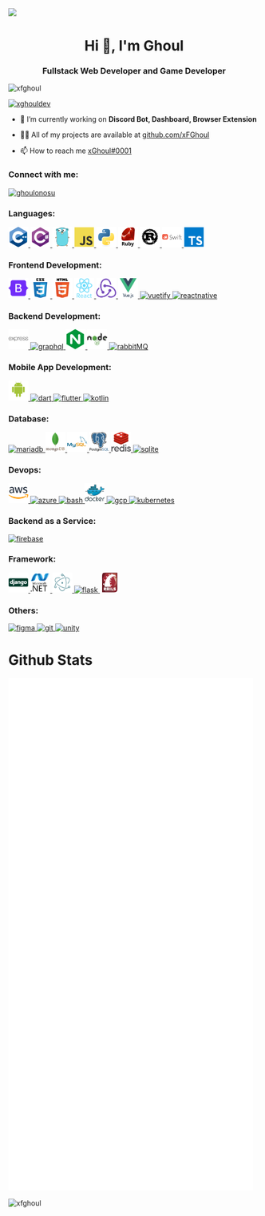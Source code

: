 <img src="https://cdnb.artstation.com/p/assets/images/images/023/138/759/original/helena-viana-anime-girl-welcome-by-ell.gif?1578239624" />

<h1 align="center">Hi 👋, I'm Ghoul</h1>
<h3 align="center">Fullstack Web Developer and Game Developer</h3>

<p align="left"> <img src="https://komarev.com/ghpvc/?username=xfghoul&label=Profile%20views&color=0e75b6&style=flat" alt="xfghoul" /> </p>

<p align="left"> <a href="https://twitter.com/xgohludev" target="blank"><img src="https://img.shields.io/twitter/follow/xghouldev?logo=twitter&style=for-the-badge" alt="xghouldev" /></a> </p>

- 🔭 I’m currently working on **Discord Bot, Dashboard, Browser Extension**

- 👨‍💻 All of my projects are available at [github.com/xFGhoul](github.com/xFGhoul)

- 📫 How to reach me [xGhoul#0001](https://discord.com)

<h3 align="left">Connect with me:</h3>
<p align="left">
<a href="https://twitter.com/ghoulonosu" target="blank"><img align="center" src="https://cdn.jsdelivr.net/npm/simple-icons@3.0.1/icons/twitter.svg" alt="ghoulonosu" height="30" width="40" /></a>

<h3 align="left">Languages:</h3>
<p align="left"> </a> <a href="https://www.w3schools.com/cpp/" target="_blank"> <img src="https://github.com/devicons/devicon/blob/master/icons/cplusplus/cplusplus-original.svg" alt="cplusplus" width="40" height="40"/> </a> <a href="https://www.w3schools.com/cs/" target="_blank"> <img src="https://github.com/devicons/devicon/blob/master/icons/csharp/csharp-original.svg" alt="csharp" width="40" height="40"/> </a> <a href="https://golang.org" target="_blank"> <img src="https://github.com/devicons/devicon/blob/master/icons/go/go-original.svg" alt="go" width="40" height="40"/> </a> <a href="https://developer.mozilla.org/en-US/docs/Web/JavaScript" target="_blank"> <img src="https://github.com/devicons/devicon/blob/master/icons/javascript/javascript-original.svg" alt="javascript" width="40" height="40"/> </a> <a href="https://www.python.org" target="_blank"> <img src="https://github.com/devicons/devicon/blob/master/icons/python/python-original.svg" alt="python" width="40" height="40"/> </a> <a href="https://www.ruby-lang.org/en/" target="_blank"> <img src="https://github.com/devicons/devicon/blob/master/icons/ruby/ruby-original-wordmark.svg" alt="ruby" width="40" height="40"/> </a> <a href="https://www.rust-lang.org" target="_blank"> <img src="https://github.com/devicons/devicon/blob/master/icons/rust/rust-plain.svg" alt="rust" width="40" height="40"/> </a> <a href="https://developer.apple.com/swift/" target="_blank"> <img src="https://github.com/devicons/devicon/blob/master/icons/swift/swift-original-wordmark.svg" alt="swift" width="40" height="40"/> </a> <a href="https://www.typescriptlang.org/" target="_blank"> <img src="https://github.com/devicons/devicon/blob/master/icons/typescript/typescript-original.svg" alt="typescript" width="40" height="40"/> </a> </p>

<h3 align="left">Frontend Development:</h3>
<p align="left"> <a href="https://getbootstrap.com" target="_blank"> <img src="https://github.com/devicons/devicon/blob/master/icons/bootstrap/bootstrap-plain.svg" alt="bootstrap" width="40" height="40"/> </a> <a href="https://www.w3schools.com/css/" target="_blank"> <img src="https://github.com/devicons/devicon/blob/master/icons/css3/css3-original-wordmark.svg" alt="css3" width="40" height="40"/> </a> <a href="https://www.w3.org/html/" target="_blank"> <img src="https://github.com/devicons/devicon/blob/master/icons/html5/html5-original-wordmark.svg" alt="html5" width="40" height="40"/> </a> <a href="https://reactjs.org/" target="_blank"> <img src="https://github.com/devicons/devicon/blob/master/icons/react/react-original-wordmark.svg" alt="react" width="40" height="40"/> </a> <a href="https://reactnative.dev/" target="_blank"> </a> <a href="https://redux.js.org" target="_blank"> <img src="https://github.com/devicons/devicon/blob/master/icons/redux/redux-original.svg" alt="redux" width="40" height="40"/> </a> <a href="https://vuejs.org/" target="_blank"> <img src="https://github.com/devicons/devicon/blob/master/icons/vuejs/vuejs-original-wordmark.svg" alt="vuejs" width="40" height="40"/> </a> <a href="https://vuetifyjs.com/en/" target="_blank"> <img src="https://bestofjs.org/logos/vuetify.svg" alt="vuetify" width="40" height="40"/> </a> <a href="https://reactnative.dev/" target="_blank"> <img src="https://reactnative.dev/img/header_logo.svg" alt="reactnative" width="40" height="40"/> </a> </p>

<h3 align="left">Backend Development:</h3>
<p align="left"> <a href="https://expressjs.com" target="_blank"> <img src="https://github.com/devicons/devicon/blob/master/icons/express/express-original-wordmark.svg" alt="express" width="40" height="40"/> </a> <a href="https://graphql.org" target="_blank"> <img src="https://www.vectorlogo.zone/logos/graphql/graphql-icon.svg" alt="graphql" width="40" height="40"/> </a> <a href="https://www.nginx.com" target="_blank"> <img src="https://github.com/devicons/devicon/blob/master/icons/nginx/nginx-original.svg" alt="nginx" width="40" height="40"/> </a> <a href="https://nodejs.org" target="_blank"> <img src="https://github.com/devicons/devicon/blob/master/icons/nodejs/nodejs-original-wordmark.svg" alt="nodejs" width="40" height="40"/> </a> <a href="https://www.rabbitmq.com" target="_blank"> <img src="https://www.vectorlogo.zone/logos/rabbitmq/rabbitmq-icon.svg" alt="rabbitMQ" width="40" height="40"/></a> </p>

<h3 align="left">Mobile App Development:</h3>
<p align="left"> <a href="https://developer.android.com" target="_blank"> <img src="https://github.com/devicons/devicon/blob/master/icons/android/android-original-wordmark.svg" alt="android" width="40" height="40"/> </a> <a href="https://dart.dev" target="_blank"> <img src="https://www.vectorlogo.zone/logos/dartlang/dartlang-icon.svg" alt="dart" width="40" height="40"/> </a> <a href="https://flutter.dev" target="_blank"> <img src="https://www.vectorlogo.zone/logos/flutterio/flutterio-icon.svg" alt="flutter" width="40" height="40"/> </a> <a href="https://kotlinlang.org" target="_blank"> <img src="https://www.vectorlogo.zone/logos/kotlinlang/kotlinlang-icon.svg" alt="kotlin" width="40" height="40"/> </a> </p>

<h3 align="left">Database:</h3>
<p align="left"> <a href="https://mariadb.org/" target="_blank"> <img src="https://www.vectorlogo.zone/logos/mariadb/mariadb-icon.svg" alt="mariadb" width="40" height="40"/> </a> <a href="https://www.mongodb.com/" target="_blank"> <img src="https://github.com/devicons/devicon/blob/master/icons/mongodb/mongodb-original-wordmark.svg" alt="mongodb" width="40" height="40"/> </a> <a href="https://www.mysql.com/" target="_blank"> <img src="https://github.com/devicons/devicon/blob/master/icons/mysql/mysql-original-wordmark.svg" alt="mysql" width="40" height="40"/> </a> <a href="https://www.postgresql.org" target="_blank"> <img src="https://github.com/devicons/devicon/blob/master/icons/postgresql/postgresql-original-wordmark.svg" alt="postgresql" width="40" height="40"/> </a> <a href="https://redis.io" target="_blank"> <img src="https://github.com/devicons/devicon/blob/master/icons/redis/redis-original-wordmark.svg" alt="redis" width="40" height="40"/> </a> <a href="https://www.sqlite.org/" target="_blank"> <img src="https://www.vectorlogo.zone/logos/sqlite/sqlite-icon.svg" alt="sqlite" width="40" height="40"/> </a> </p>

<h3 align="left">Devops:</h3>
<p align="left"> <a href="https://aws.amazon.com" target="_blank"> <img src="https://github.com/devicons/devicon/blob/master/icons/amazonwebservices/amazonwebservices-original-wordmark.svg" alt="aws" width="40" height="40"/> </a> <a href="https://azure.microsoft.com/en-in/" target="_blank"> <img src="https://www.vectorlogo.zone/logos/microsoft_azure/microsoft_azure-icon.svg" alt="azure" width="40" height="40"/> </a> <a href="https://www.gnu.org/software/bash/" target="_blank"> <img src="https://www.vectorlogo.zone/logos/gnu_bash/gnu_bash-icon.svg" alt="bash" width="40" height="40"/> </a> <a href="https://www.docker.com/" target="_blank"> <img src="https://github.com/devicons/devicon/blob/master/icons/docker/docker-original-wordmark.svg" alt="docker" width="40" height="40"/> </a> <a href="https://cloud.google.com" target="_blank"> <img src="https://www.vectorlogo.zone/logos/google_cloud/google_cloud-icon.svg" alt="gcp" width="40" height="40"/> </a> <a href="https://kubernetes.io" target="_blank"> <img src="https://www.vectorlogo.zone/logos/kubernetes/kubernetes-icon.svg" alt="kubernetes" width="40" height="40"/> </a> </p>


<h3 align="left">Backend as a Service:</h3>
<p align="left"> <a href="https://firebase.google.com/" target="_blank"> <img src="https://www.vectorlogo.zone/logos/firebase/firebase-icon.svg" alt="firebase" width="40" height="40"/> </a>

<h3 align="left">Framework:</h3>
<p align="left"> <a href="https://www.djangoproject.com/" target="_blank"> <img src="https://github.com/devicons/devicon/blob/master/icons/django/django-original.svg" alt="django" width="40" height="40"/> </a> <a href="https://dotnet.microsoft.com/" target="_blank"> <img src="https://github.com/devicons/devicon/blob/master/icons/dot-net/dot-net-original-wordmark.svg" alt="dotnet" width="40" height="40"/> </a> <a href="https://www.electronjs.org" target="_blank"> <img src="https://github.com/devicons/devicon/blob/master/icons/electron/electron-original.svg" alt="electron" width="40" height="40"/> </a> <a href="https://flask.palletsprojects.com/" target="_blank"> <img src="https://www.vectorlogo.zone/logos/pocoo_flask/pocoo_flask-icon.svg" alt="flask" width="40" height="40"/> </a> <a href="https://rubyonrails.org" target="_blank"> <img src="https://github.com/devicons/devicon/blob/master/icons/rails/rails-original-wordmark.svg" alt="rails" width="40" height="40"/> </a> </p>


<h3 align="left">Others:</h3>
<p align="left"> <a href="https://www.figma.com/" target="_blank"> <img src="https://www.vectorlogo.zone/logos/figma/figma-icon.svg" alt="figma" width="40" height="40"/> </a> <a href="https://git-scm.com/" target="_blank"> <img src="https://www.vectorlogo.zone/logos/git-scm/git-scm-icon.svg" alt="git" width="40" height="40"/> </a> <a href="https://unity.com/" target="_blank"> <img src="https://www.vectorlogo.zone/logos/unity3d/unity3d-icon.svg" alt="unity" width="40" height="40"/> </a> </p>


# Github Stats
<img src="https://github.com/xFGhoul/xFGhoul/blob/master/github-metrics.svg" />

<p><img align="left" src="https://github-readme-stats.vercel.app/api/top-langs?username=xfghoul&show_icons=true&locale=en&layout=compact" alt="xfghoul" /></p>

